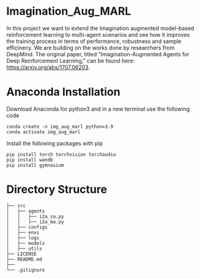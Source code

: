 # Imagination_Aug_MARL
In this project we want to extend the Imagination augmented model-based reinforcement learning to multi-agent scenarios and see how it improves
the training process in terms of performance, robustness and sample efficinecy.
We are building on the works done by researchers from DeepMind. The original paper, titled "Imagination-Augmented Agents for Deep Reinforcement Learning," can be found here: https://arxiv.org/abs/1707.06203.


# Anaconda Installation

Download Anaconda for python3 and in a new terminal use the following code
```
conda create -n img_aug_marl python=3.9
conda activate img_aug_marl
```

Install the following packages with pip
```
pip install torch torchvision torchaudio
pip install wandb
pip install gymnasium
```


# Directory Structure
```
├── src
│   ├── agents
│   │   ├── i2a_sa.py      
│   │   ├── i2a_ma.py
│   ├── configs
│   ├── envs
│   ├── logs
│   ├── models
│   ├── utils
├── LICENSE
├── README.md 
├──  
└── .gitignore
```

